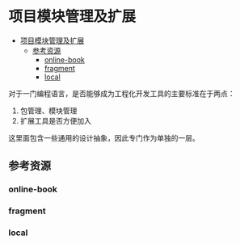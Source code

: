 # 项目模块管理及扩展

<!--ts-->
* [项目模块管理及扩展](#项目模块管理及扩展)
   * [参考资源](#参考资源)
      * [online-book](#online-book)
      * [fragment](#fragment)
      * [local](#local)

<!-- Created by https://github.com/ekalinin/github-markdown-toc -->
<!-- Added by: runner, at: Sat Jul 30 08:49:50 UTC 2022 -->

<!--te-->

对于一门编程语言，是否能够成为工程化开发工具的主要标准在于两点：

1. 包管理、模块管理
2. 扩展工具是否方便加入

这里面包含一些通用的设计抽象，因此专门作为单独的一层。

## 参考资源

### online-book

### fragment

### local